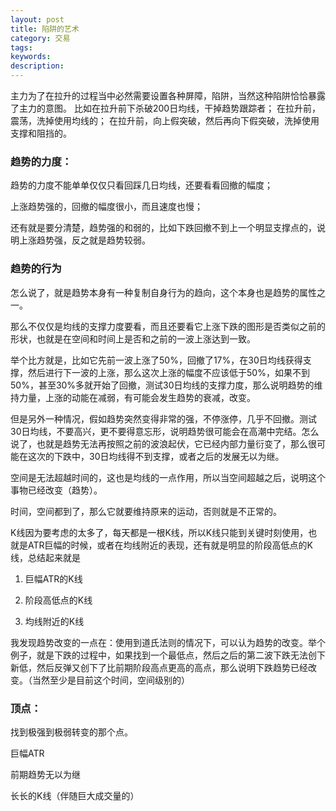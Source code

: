 ```yaml
---
layout: post
title: 陷阱的艺术
category: 交易
tags: 
keywords: 
description: 
---
```



主力为了在拉升的过程当中必然需要设置各种屏障，陷阱，当然这种陷阱恰恰暴露了主力的意图。
比如在拉升前下杀破200日均线，干掉趋势跟踪者；
在拉升前，震荡，洗掉使用均线的；
在拉升前，向上假突破，然后再向下假突破，洗掉使用支撑和阻挡的。





### 趋势的力度：

趋势的力度不能单单仅仅只看回踩几日均线，还要看看回撤的幅度；

上涨趋势强的，回撤的幅度很小，而且速度也慢；

还有就是要分清楚，趋势强的和弱的，比如下跌回撤不到上一个明显支撑点的，说明上涨趋势强，反之就是趋势较弱。

### 趋势的行为

怎么说了，就是趋势本身有一种复制自身行为的趋向，这个本身也是趋势的属性之一。

那么不仅仅是均线的支撑力度要看，而且还要看它上涨下跌的图形是否类似之前的形状，也就是在空间和时间上是否和之前的一波上涨达到一致。

举个比方就是，比如它先前一波上涨了50%，回撤了17%，在30日均线获得支撑，然后进行下一波的上涨，那么这次上涨的幅度不应该低于50%，如果不到50%，甚至30%多就开始了回撤，测试30日均线的支撑力度，那么说明趋势的维持力量，上涨的动能在减弱，有可能会发生趋势的衰减，改变。

但是另外一种情况，假如趋势突然变得非常的强，不停涨停，几乎不回撤。测试30日均线，不要高兴，更不要得意忘形，说明趋势很可能会在高潮中完结。怎么说了，也就是趋势无法再按照之前的波浪起伏，它已经内部力量衍变了，那么很可能在这次的下跌中，30日均线得不到支撑，或者之后的发展无以为继。

空间是无法超越时间的，这也是均线的一点作用，所以当空间超越之后，说明这个事物已经改变（趋势）。

时间，空间都到了，那么它就要维持原来的运动，否则就是不正常的。



K线因为要考虑的太多了，每天都是一根K线，所以K线只能到关键时刻使用，也就是ATR巨幅的时候，或者在均线附近的表现，还有就是明显的阶段高低点的K线，总结起来就是

1. 巨幅ATR的K线

2. 阶段高低点的K线

3. 均线附近的K线

我发现趋势改变的一点在：使用到道氏法则的情况下，可以认为趋势的改变。举个例子，就是下跌的过程中，如果找到一个最低点，然后之后的第二波下跌无法创下新低，然后反弹又创下了比前期阶段高点更高的高点，那么说明下跌趋势已经改变。（当然至少是目前这个时间，空间级别的）



### 顶点：

找到极强到极弱转变的那个点。

巨幅ATR

前期趋势无以为继

长长的K线（伴随巨大成交量的）



